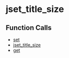 # jset_title_size

## Function Calls
- [set](CSD/kCSD/ica/kCsd1D_ICA/STICA_UTIL/set.md)
- [jset_title_size](CSD/kCSD/ica/kCsd1D_ICA/STICA_UTIL/jset_title_size.md)
- [get](CSD/kCSD/ica/kCsd1D_ICA/STICA_UTIL/get.md)
